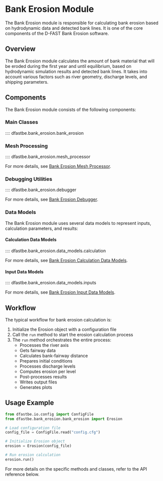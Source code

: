 # Bank Erosion Module

The Bank Erosion module is responsible for calculating bank erosion based on hydrodynamic data and detected bank lines. It is one of the core components of the D-FAST Bank Erosion software.

## Overview

The Bank Erosion module calculates the amount of bank material that will be eroded during the first year and until equilibrium, based on hydrodynamic simulation results and detected bank lines. It takes into account various factors such as river geometry, discharge levels, and shipping parameters.

## Components

The Bank Erosion module consists of the following components:

### Main Classes

:::: dfastbe.bank_erosion.bank_erosion

### Mesh Processing

:::: dfastbe.bank_erosion.mesh_processor

For more details, see [Bank Erosion Mesh Processor](mesh_processor.md).

### Debugging Utilities

:::: dfastbe.bank_erosion.debugger

For more details, see [Bank Erosion Debugger](debugger.md).

### Data Models

The Bank Erosion module uses several data models to represent inputs, calculation parameters, and results:

#### Calculation Data Models

:::: dfastbe.bank_erosion.data_models.calculation

For more details, see [Bank Erosion Calculation Data Models](data_models/calculation.md).

#### Input Data Models

:::: dfastbe.bank_erosion.data_models.inputs

For more details, see [Bank Erosion Input Data Models](data_models/inputs.md).

## Workflow

The typical workflow for bank erosion calculation is:

1. Initialize the Erosion object with a configuration file
2. Call the `run` method to start the erosion calculation process
3. The `run` method orchestrates the entire process:
   - Processes the river axis
   - Gets fairway data
   - Calculates bank-fairway distance
   - Prepares initial conditions
   - Processes discharge levels
   - Computes erosion per level
   - Post-processes results
   - Writes output files
   - Generates plots

## Usage Example

```python
from dfastbe.io.config import ConfigFile
from dfastbe.bank_erosion.bank_erosion import Erosion

# Load configuration file
config_file = ConfigFile.read("config.cfg")

# Initialize Erosion object
erosion = Erosion(config_file)

# Run erosion calculation
erosion.run()
```

For more details on the specific methods and classes, refer to the API reference below.